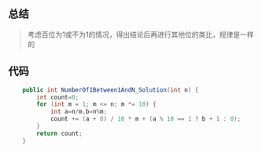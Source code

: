 ## 总结

> 考虑百位为1或不为1的情况，得出结论后再进行其他位的类比，规律是一样的

## 代码

```java
    public int NumberOf1Between1AndN_Solution(int n) {
        int count=0;
        for (int m = 1; m <= n; m *= 10) {
            int a=n/m,b=n%m;
            count += (a + 8) / 10 * m + (a % 10 == 1 ? b + 1 : 0);
        }
        return count;
    }
    
